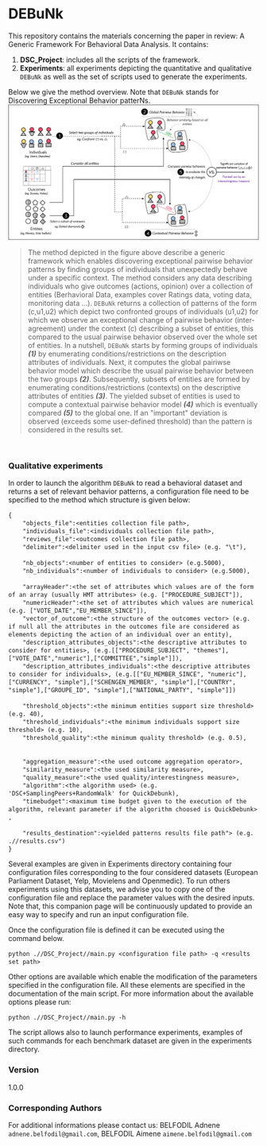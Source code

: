 # DEBuNk
This repository contains the materials concerning the paper in review: A Generic Framework For Behavioral Data Analysis. It contains:
1. **DSC_Project**: includes all the scripts of the framework.
2. **Experiments**: all experiments depicting the quantitative and qualitative ```DEBuNk``` as well as the set of scripts used to generate the experiments.

Below we give the method overview. Note that ```DEBuNk``` stands for Discovering Exceptional Behavior patterNs.
  &nbsp;
![](Figures/overallApproach.png)
>The method depicted in the figure above describe a generic framework which enables discovering exceptional pairwise behavior patterns by finding groups of individuals that unexpectedly behave under a specific context. The method considers any data describing individuals who give outcomes (actions, opinion) over a collection of entities (Berhavioral Data, examples cover Ratings data, voting data, monitoring data ...).  ```DEBuNk``` returns a collection of patterns of the form (c,u1,u2) which depict two confronted groups of individuals (u1,u2) for which we observe an exceptional change of pairwise behavior (inter-agreement) under the context (c) describing a subset of entities, this compared to the usual pairwise behavior observed over the whole set of entities. In a nutshell, ```DEBuNk``` starts by forming groups of individuals ___(1)___ by enumerating conditions/restrictions on the description attributes of individuals. Next, it computes the global pairiwse behavior model which describe the usual pairwise behavior between the two groups ___(2)___. Subsequently, subsets of entities are formed by enumerating conditions/restrictions (contexts) on the descriptive attributes of entities ___(3)___. The yielded subset of entities  is used to compute a contextual pairwise behavior model ___(4)___ which is eventually compared ___(5)___ to the global one. If an "important" deviation is observed (exceeds some user-defined threshold) than the pattern is considered in the results set.
 
  &nbsp;
  
### Qualitative experiments 
In order to launch the algorithm ```DEBuNk``` to read a behavioral dataset and returns a set of relevant behavior patterns, a configuration file need to be specified to the method which structure is given below:  

```
{
	"objects_file":<entities collection file path>,
	"individuals_file":<individuals collection file path>,
	"reviews_file":<outcomes collection file path>,
	"delimiter":<delimiter used in the input csv file> (e.g. "\t"),

	"nb_objects":<number of entities to consider> (e.g.5000),
	"nb_individuals":<number of individuals to consider> (e.g.5000),

	"arrayHeader":<the set of attributes which values are of the form of an array (usually HMT attributes> (e.g. ["PROCEDURE_SUBJECT"]),
	"numericHeader":<the set of attributes which values are numerical (e.g. ["VOTE_DATE","EU_MEMBER_SINCE"]),
	"vector_of_outcome":<the structure of the outcomes vector> (e.g. if null all the attributes in the outcomes file are considered as elements depicting the action of an individual over an entity),
	"description_attributes_objects":<the descriptive attributes to consider for entities>, (e.g.[["PROCEDURE_SUBJECT", "themes"],["VOTE_DATE","numeric"],["COMMITTEE","simple"]]),
	"description_attributes_individuals":<the descriptive attributes to consider for individuals>, (e.g.[["EU_MEMBER_SINCE", "numeric"],["CURRENCY", "simple"],["SCHENGEN_MEMBER", "simple"],["COUNTRY", "simple"],["GROUPE_ID", "simple"],["NATIONAL_PARTY", "simple"]])

	"threshold_objects":<the minimum entities support size threshold> (e.g. 40),
	"threshold_individuals":<the minimum individuals support size threshold> (e.g. 10),
	"threshold_quality":<the minimum quality threshold> (e.g. 0.5),
	

	"aggregation_measure":<the used outcome aggregation operator>,
	"similarity_measure":<the used similarity measure>,
	"quality_measure":<the used quality/interestingness measure>,
	"algorithm":<the algorithm used> (e.g. 'DSC+SamplingPeers+RandomWalk' for QuickDebunk),
	"timebudget":<maximum time budget given to the execution of the algorithm, relevant parameter if the algorithm choosed is QuickDebunk> ,

	"results_destination":<yielded patterns results file path"> (e.g. .//results.csv")
}

```

Several examples are given in Experiments directory containing four configuration files corresponding to the four considered datasets (European Parliament Dataset, Yelp, Movielens and Openmedic). To run others experiments using this datasets, we advise you to copy one of the configuration file and replace the parameter values with the desired inputs. Note that, this companion page will be continuously updated to provide an easy way to specify and run an input configuration file. 

Once the configuration file is defined it can be executed using the command below.

```
python .//DSC_Project//main.py <configuration file path> -q <results set path>
```

Other options are available which enable the modification of the parameters specified in the configuration file. All these elements are specified in the documentation of the main script. For more information about the available options please run:

```
python .//DSC_Project//main.py -h
```

The script allows also to launch performance experiments, examples of such commands for each benchmark dataset are given in the experiments directory. 

### Version
1.0.0

  
### Corresponding Authors
For additional informations please contact us: BELFODIL Adnene `adnene.belfodil@gmail.com`, BELFODIL Aimene `aimene.belfodil@gmail.com`